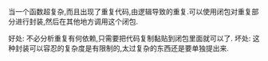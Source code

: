 当一个函数超复杂,而且出现了重复代码,由逻辑导致的重复.可以使用闭包对重复部分进行封装,然后在其他地方调用这个闭包.

好处: 不必分析重复有何依赖,只需要把代码复制黏贴到闭包里面就可以了.
坏处: 这种封装可以容忍的复杂度是有限制的,太过复杂的东西还是要单独提出来.